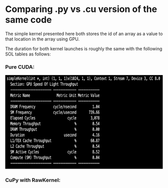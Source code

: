 # Comparing .py vs .cu version of the same code

The simple kernel presented here both stores the id of an array as a value to that location in the array using GPU. 

The duration for both kernel launches is roughly the same with the following SOL tables as follows:
### Pure CUDA:
<p align="center">
  <img width="550" height="300" src="./SOL_arithmetic_CUDA.png">
</p>

### CuPy with RawKernel:


